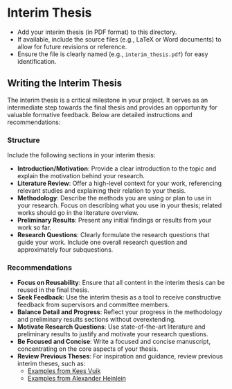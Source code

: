 # Interim Thesis

- Add your interim thesis (in PDF format) to this directory.
- If available, include the source files (e.g., LaTeX or Word documents) to allow for future revisions or reference.
- Ensure the file is clearly named (e.g., `interim_thesis.pdf`) for easy identification.

## Writing the Interim Thesis

The interim thesis is a critical milestone in your project. It serves as an intermediate step towards the final thesis and provides an opportunity for valuable formative feedback. Below are detailed instructions and recommendations:

### Structure
Include the following sections in your interim thesis:

- **Introduction/Motivation**: Provide a clear introduction to the topic and explain the motivation behind your research.
- **Literature Review**: Offer a high-level context for your work, referencing relevant studies and explaining their relation to your thesis.
- **Methodology**: Describe the methods you are using or plan to use in your research. Focus on describing what you use in your thesis; related works should go in the literature overview.
- **Preliminary Results**: Present any initial findings or results from your work so far.
- **Research Questions**: Clearly formulate the research questions that guide your work. Include one overall research question and approximately four subquestions.

### Recommendations
- **Focus on Reusability**: Ensure that all content in the interim thesis can be reused in the final thesis.
- **Seek Feedback**: Use the interim thesis as a tool to receive constructive feedback from supervisors and committee members.
- **Balance Detail and Progress**: Reflect your progress in the methodology and preliminary results sections without overextending.
- **Motivate Research Questions**: Use state-of-the-art literature and preliminary results to justify and motivate your research questions.
- **Be Focused and Concise**: Write a focused and concise manuscript, concentrating on the core aspects of your thesis.
- **Review Previous Theses**: For inspiration and guidance, review previous interim theses, such as:
  - [Examples from Kees Vuik](https://diamhomes.ewi.tudelft.nl/~kvuik/afstudeer_eng.html)
  - [Examples from Alexander Heinlein](https://searhein.github.io/master_thesis_projects/)